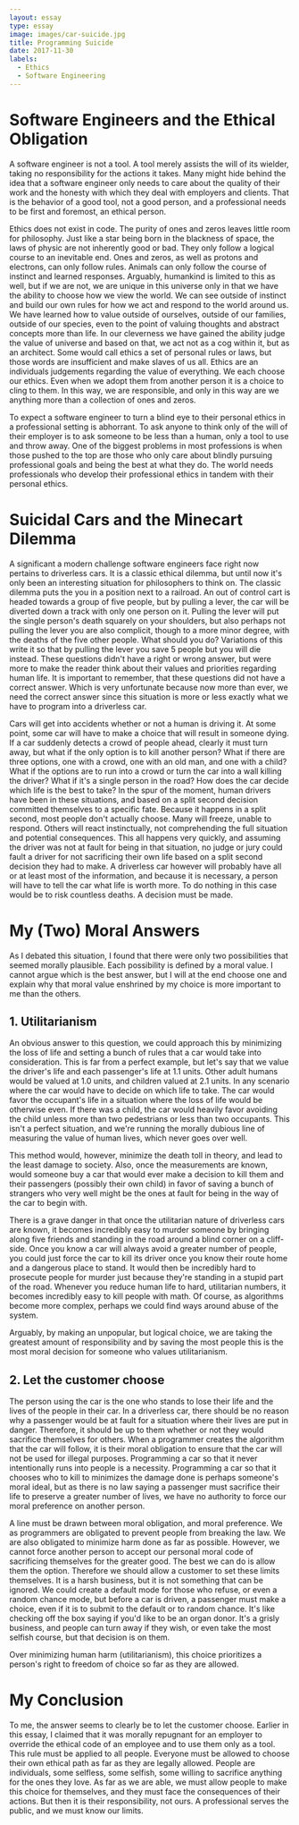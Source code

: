 ```yaml
---
layout: essay
type: essay
image: images/car-suicide.jpg
title: Programming Suicide
date: 2017-11-30
labels:
  - Ethics
  - Software Engineering
---
```

# Software Engineers and the Ethical Obligation

A software engineer is not a tool. A tool merely assists the will of its wielder, taking no responsibility for the actions it takes. Many might hide behind the idea that a software engineer only needs to care about the quality of their work and the honesty with which they deal with employers and clients. That is the behavior of a good tool, not a good person, and a professional needs to be first and foremost, an ethical person.

Ethics does not exist in code. The purity of ones and zeros leaves little room for philosophy. Just like a star being born in the blackness of space, the laws of physic are not inherently good or bad. They only follow a logical course to an inevitable end. Ones and zeros, as well as protons and electrons, can only follow rules. Animals can only follow the course of instinct and learned responses. Arguably, humankind is limited to this as well, but if we are not, we are unique in this universe only in that we have the ability to choose how we view the world. We can see outside of instinct and build our own rules for how we act and respond to the world around us. We have learned how to value outside of ourselves, outside of our families, outside of our species, even to the point of valuing thoughts and abstract concepts more than life. In our cleverness we have gained the ability judge the value of universe and based on that, we act not as a cog within it, but as an architect. Some would call ethics a set of personal rules or laws, but those words are insufficient and make slaves of us all. Ethics are an individuals judgements regarding the value of everything. We each choose our ethics. Even when we adopt them from another person it is a choice to cling to them. In this way, we are responsible, and only in this way are we anything more than a collection of ones and zeros.

To expect a software engineer to turn a blind eye to their personal ethics in a professional setting is abhorrant. To ask anyone to think only of the will of their employer is to ask someone to be less than a human, only a tool to use and throw away. One of the biggest problems in most professions is when those pushed to the top are those who only care about blindly pursuing professional goals and being the best at what they do. The world needs professionals who develop their professional ethics in tandem with their personal ethics.

# Suicidal Cars and the Minecart Dilemma

A significant a modern challenge software engineers face right now pertains to driverless cars. It is a classic ethical dilemma, but until now it's only been an interesting situation for philosophers to think on. The classic dilemma puts the you in a position next to a railroad. An out of control cart is headed towards a group of five people, but by pulling a lever, the car will be diverted down a track with only one person on it. Pulling the lever will put the single person's death squarely on your shoulders, but also perhaps not pulling the lever you are also complicit, though to a more minor degree, with the deaths of the five other people. What should you do? Variations of this write it so that by pulling the lever you save 5 people but you will die instead. These questions didn't have a right or wrong answer, but were more to make the reader think about their values and priorities regarding human life. It is important to remember, that these questions did not have a correct answer. Which is very unfortunate because now more than ever, we need the correct answer since this situation is more or less exactly what we have to program into a driverless car.

Cars will get into accidents whether or not a human is driving it. At some point, some car will have to make a choice that will result in someone dying. If a car suddenly detects a crowd of people ahead, clearly it must turn away, but what if the only option is to kill another person? What if there are three options, one with a crowd, one with an old man, and one with a child? What if the options are to run into a crowd or turn the car into a wall killing the driver? What if it's a single person in the road? How does the car decide which life is the best to take? In the spur of the moment, human drivers have been in these situations, and based on a split second decision committed themselves to a specific fate. Because it happens in a split second, most people don't actually choose. Many will freeze, unable to respond. Others will react instinctually, not comprehending the full situation and potential consequences. This all happens very quickly, and assuming the driver was not at fault for being in that situation, no judge or jury could fault a driver for not sacrificing their own life based on a split second decision they had to make. A driverless car however will probably have all or at least most of the information, and because it is necessary, a person will have to tell the car what life is worth more. To do nothing in this case would be to risk countless deaths. A decision must be made.

# My (Two) Moral Answers

As I debated this situation, I found that there were only two possibilities that seemed morally plausible. Each possibility is defined by a moral value. I cannot argue which is the best answer, but I will at the end choose one and explain why that moral value enshrined by my choice is more important to me than the others.

## 1. Utilitarianism

An obvious answer to this question, we could approach this by minimizing the loss of life and setting a bunch of rules that a car would take into consideration. This is far from a perfect example, but let's say that we value the driver's life and each passenger's life at 1.1 units. Other adult humans would be valued at 1.0 units, and children valued at 2.1 units. In any scenario where the car would have to decide on which life to take. The car would favor the occupant's life in a situation where the loss of life would be otherwise even. If there was a child, the car would heavily favor avoiding the child unless more than two pedestrians or less than two occupants. This isn't a perfect situation, and we're running the morally dubious line of measuring the value of human lives, which never goes over well. 

This method would, however, minimize the death toll in theory, and lead to the least damage to society. Also, once the measurements are known, would someone buy a car that would ever make a decision to kill them and their passengers (possibly their own child) in favor of saving a bunch of strangers who very well might be the ones at fault for being in the way of the car to begin with. 

There is a grave danger in that once the utilitarian nature of driverless cars are known, it becomes incredibly easy to murder someone by bringing along five friends and standing in the road around a blind corner on a cliff-side. Once you know a car will always avoid a greater number of people, you could just force the car to kill its driver once you know their route home and a dangerous place to stand. It would then be incredibly hard to prosecute people for murder just because they're standing in a stupid part of the road. Whenever you reduce human life to hard, utilitarian numbers, it becomes incredibly easy to kill people with math. Of course, as algorithms become more complex, perhaps we could find ways around abuse of the system. 

Arguably, by making an unpopular, but logical choice, we are taking the greatest amount of responsibility and by saving the most people this is the most moral decision for someone who values utilitarianism.

## 2. Let the customer choose

The person using the car is the one who stands to lose their life and the lives of the people in their car. In a driverless car, there should be no reason why a passenger would be at fault for a situation where their lives are put in danger. Therefore, it should be up to them whether or not they would sacrifice themselves for others. When a programmer creates the algorithm that the car will follow, it is their moral obligation to ensure that the car will not be used for illegal purposes. Programming a car so that it never intentionally runs into people is a necessity. Programming a car so that it chooses who to kill to minimizes the damage done is perhaps someone's moral ideal, but as there is no law saying a passenger must sacrifice their life to preserve a greater number of lives, we have no authority to force our moral preference on another person.

A line must be drawn between moral obligation, and moral preference. We as programmers are obligated to prevent people from breaking the law. We are also obligated to minimize harm done as far as possible. However, we cannot force another person to accept our personal moral code of sacrificing themselves for the greater good. The best we can do is allow them the option. Therefore we should allow a customer to set these limits themselves. It is a harsh business, but it is not something that can be ignored. We could create a default mode for those who refuse, or even a random chance mode, but before a car is driven, a passenger must make a choice, even if it is to submit to the default or to random chance. It's like checking off the box saying if you'd like to be an organ donor. It's a grisly business, and people can turn away if they wish, or even take the most selfish course, but that decision is on them.

Over minimizing human harm (utilitarianism), this choice prioritizes a person's right to freedom of choice so far as they are allowed.

# My Conclusion

To me, the answer seems to clearly be to let the customer choose. Earlier in this essay, I claimed that it was morally repugnant for an employer to override the ethical code of an employee and to use them only as a tool. This rule must be applied to all people. Everyone must be allowed to choose their own ethical path as far as they are legally allowed. People are individuals, some selfless, some selfish, some willing to sacrifice anything for the ones they love. As far as we are able, we must allow people to make this choice for themselves, and they must face the consequences of their actions. But then it is their responsibility, not ours. A professional serves the public, and we must know our limits.
